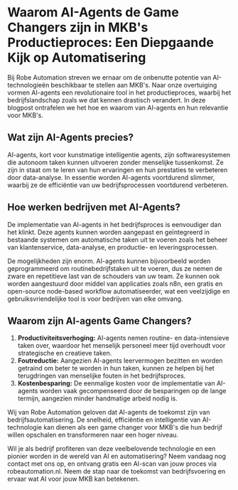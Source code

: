 # Waarom AI-Agents de Game Changers zijn in MKB's Productieproces: Een Diepgaande Kijk op Automatisering

Bij Robe Automation streven we ernaar om de onbenutte potentie van AI-technologieën beschikbaar te stellen aan MKB's. Naar onze overtuiging vormen AI-agents een revolutionaire tool in het productieproces, waarbij het bedrijfslandschap zoals we dat kennen drastisch verandert. In deze blogpost ontrafelen we het hoe en waarom van AI-agents en hun relevantie voor MKB's.

## Wat zijn AI-Agents precies?

AI-agents, kort voor kunstmatige intelligentie agents, zijn softwaresystemen die autonoom taken kunnen uitvoeren zonder menselijke tussenkomst. Ze zijn in staat om te leren van hun ervaringen en hun prestaties te verbeteren door data-analyse. In essentie worden AI-agents voortdurend slimmer, waarbij ze de efficiëntie van uw bedrijfsprocessen voortdurend verbeteren.

## Hoe werken bedrijven met AI-Agents?

De implementatie van AI-agents in het bedrijfsproces is eenvoudiger dan het klinkt. Deze agents kunnen worden aangepast en geïntegreerd in bestaande systemen om automatische taken uit te voeren zoals het beheer van klantenservice, data-analyse, en productie- en leveringsprocessen.

De mogelijkheden zijn enorm. AI-agents kunnen bijvoorbeeld worden geprogrammeerd om routinebedrijfstaken uit te voeren, dus ze nemen de zware en repetitieve last van de schouders van uw team. Ze kunnen ook worden aangestuurd door middel van applicaties zoals n8n, een gratis en open-source node-based workflow automatiseerder, wat een veelzijdige en gebruiksvriendelijke tool is voor bedrijven van elke omvang.

## Waarom zijn AI-agents Game Changers?

1. **Productiviteitsverhoging:** AI-agents nemen routine- en data-intensieve taken over, waardoor het menselijk personeel meer tijd overhoudt voor strategische en creatieve taken.
2. **Foutreductie:** Aangezien AI-agents leervermogen bezitten en worden getraind om beter te worden in hun taken, kunnen ze helpen bij het terugdringen van menselijke fouten in het bedrijfsproces.
3. **Kostenbesparing:** De eenmalige kosten voor de implementatie van AI-agents worden vaak gecompenseerd door de besparingen op de lange termijn, aangezien minder handmatige arbeid nodig is.

Wij van Robe Automation geloven dat AI-agents de toekomst zijn van bedrijfsautomatisering. De snelheid, efficiëntie en intelligentie van AI-technologie kan dienen als een game changer voor MKB's die hun bedrijf willen opschalen en transformeren naar een hoger niveau.

Wil je als bedrijf profiteren van deze veelbelovende technologie en een pionier worden in de wereld van AI en automatisering? Neem vandaag nog contact met ons op, en ontvang gratis een AI-scan van jouw proces via robeautomation.nl. Neem de stap naar de toekomst van bedrijfsvoering en ervaar wat AI voor jouw MKB kan betekenen.
